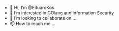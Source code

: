 - 👋 Hi, I’m @EduardKos
- 👀 I’m interested in GOlang and information Security
- 💞️ I’m looking to collaborate on ...
- 📫 How to reach me ...

<!---
EduardKos/EduardKos is a ✨ special ✨ repository because its `README.md` (this file) appears on your GitHub profile.
You can click the Preview link to take a look at your changes.
--->
